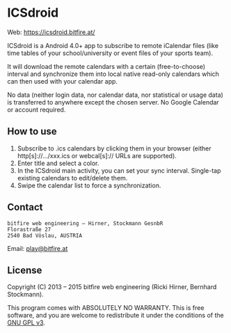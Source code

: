 
# ICSdroid

Web: https://icsdroid.bitfire.at/

ICSdroid is a Android 4.0+ app to subscribe to remote iCalendar files (like
time tables of your school/university or event files of your sports team).

It will download the remote calendars with a certain (free-to-choose) interval
and synchronize them into local native read-only calendars which can then used
with your calendar app.

No data (neither login data, nor calendar data, nor statistical or usage data)
is transferred to anywhere except the chosen server. No Google Calendar or
account required.


## How to use

1. Subscribe to .ics calendars by clicking them in your browser (either http[s]://…/xxx.ics or
   webcal[s]:// URLs are supported).
2. Enter title and select a color.
3. In the ICSdroid main activity, you can set your sync interval. Single-tap existing
   calendars to edit/delete them.
4. Swipe the calendar list to force a synchronization.


## Contact

```
bitfire web engineering – Hirner, Stockmann GesnbR
Florastraße 27
2540 Bad Vöslau, AUSTRIA
```

Email: [play@bitfire.at](mailto:play@bitfire.at)



## License 

Copyright (C) 2013 – 2015 bitfire web engineering (Ricki Hirner, Bernhard Stockmann).

This program comes with ABSOLUTELY NO WARRANTY. This is free software, and you are welcome
to redistribute it under the conditions of the [GNU GPL v3](https://www.gnu.org/licenses/gpl-3.0.html).

